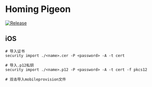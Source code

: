 # Homing Pigeon

[![Release](https://github.com/cyf/homing_pigeon/actions/workflows/release.yml/badge.svg)](https://github.com/cyf/homing_pigeon/actions/workflows/release.yml)

## iOS

```shell
# 导入证书
security import ./<name>.cer -P <password> -A -t cert

# 导入.p12私钥
security import ./<name>.p12 -P <password> -A -t cert -f pkcs12

# 双击导入mobileprovision文件
```
